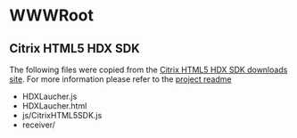 # WWWRoot

## Citrix HTML5 HDX SDK
The following files were copied from the [Citrix HTML5 HDX SDK downloads site](https://www.citrix.com/downloads/workspace-app/html5/workspace-app-for-html5-sdk-latest.html). For more information please refer to the [project readme](../../README.md)

- HDXLaucher.js
- HDXLaucher.html
- js/CitrixHTML5SDK.js
- receiver/
